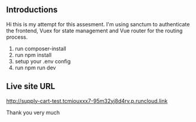 
## Introductions

Hi this is my attempt for this assesment. I'm using sanctum to authenticate the frontend, Vuex for state management and Vue router for the routing process.

1. run composer-install
2. run npm install
3. setup your .env config
4. run npm run dev

## Live site URL
http://supply-cart-test.tcmiouxxx7-95m32yj8d4rv.p.runcloud.link

Thank you very much
